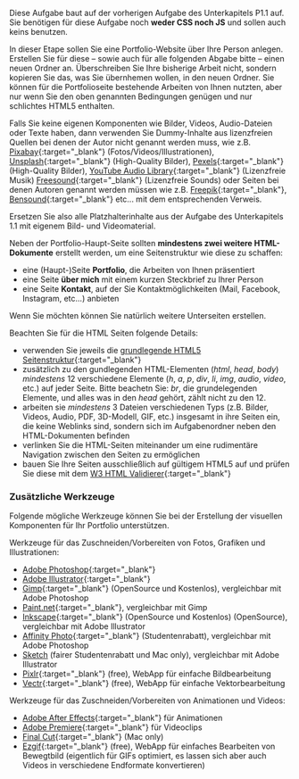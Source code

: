 <!-- Praktukumsaufgabe 1.2 -->

Diese Aufgabe baut auf der vorherigen Aufgabe des Unterkapitels P1.1 auf.
Sie benötigen für diese Aufgabe noch **weder CSS noch JS** und sollen auch keins benutzen.

In dieser Etape sollen Sie eine Portfolio-Website über Ihre Person anlegen.
Erstellen Sie für diese – sowie auch für alle folgenden Abgabe bitte – einen neuen Ordner an.
Überschreiben Sie Ihre bisherige Arbeit nicht, sondern kopieren Sie das, was Sie übernhemen wollen, in den neuen Ordner.
Sie können für die Portfolioseite bestehende Arbeiten von Ihnen nutzten, aber nur wenn Sie den oben genannten Bedingungen genügen und nur schlichtes HTML5 enthalten.

Falls Sie keine eigenen Komponenten wie Bilder, Videos, Audio-Dateien oder Texte haben, dann verwenden Sie Dummy-Inhalte aus lizenzfreien Quellen bei denen der Autor nicht genannt werden muss, wie z.B. [Pixabay](https://pixabay.com/){:target="_blank"} (Fotos/Videos/Illustrationen), [Unsplash](https://unsplash.com/){:target="_blank"} (High-Quality Bilder), [Pexels](https://pexels.com/){:target="_blank"} (High-Quality Bilder), [YouTube Audio Library](https://www.youtube.com/audiolibrary/music?nv=1){:target="_blank"} (Lizenzfreie Musik) [Freesound](https://freesound.org/){:target="_blank"} (Lizenzfreie Sounds) oder Seiten bei denen Autoren genannt werden müssen wie z.B. [Freepik](https://www.freepik.com/){:target="_blank"}, [Bensound](https://www.bensound.com/){:target="_blank"} etc... mit dem entsprechenden Verweis.

Ersetzen Sie also alle Platzhalterinhalte aus der Aufgabe des Unterkapitels 1.1 mit eigenem Bild- und Videomaterial.

Neben der Portfolio-Haupt-Seite sollten **mindestens zwei weitere HTML-Dokumente** erstellt werden, um eine Seitenstruktur wie diese zu schaffen:
- eine (Haupt-)Seite **Portfolio**, die Arbeiten von Ihnen präsentiert
- eine Seite **über mich** mit einem kurzen Steckbrief zu Ihrer Person
- eine Seite **Kontakt**, auf der Sie Kontaktmöglichkeiten (Mail, Facebook, Instagram, etc...) anbieten

Wenn Sie möchten können Sie natürlich weitere Unterseiten erstellen.

Beachten Sie für die HTML Seiten folgende Details:
- verwenden Sie jeweils die [grundlegende HTML5 Seitenstruktur](https://www.w3schools.com/tags/tag_doctype.asp){:target="_blank"}
- zusätzlich zu den gundlegenden HTML-Elementen (_html_, _head_, _body_) *mindestens* 12 verschiedene Elemente (_h_, _a_, _p_, _div_, _li_, _img_, _audio_, _video_, etc.) auf jeder Seite. Bitte beachetn Sie: _br_, die grundelegenden Elemente, und alles was in den _head_ gehört, zählt nicht zu den 12.
- arbeiten sie *mindestens* 3 Dateien verschiedenen Typs (z.B. Bilder, Videos, Audio, PDF, 3D-Modell, GIF, etc.) insgesamt in ihre Seiten ein, die keine Weblinks sind, sondern sich im Aufgabenordner neben den HTML-Dokumenten befinden
- verlinken Sie die HTML-Seiten miteinander um eine rudimentäre Navigation zwischen den Seiten zu ermöglichen
- bauen Sie Ihre Seiten ausschließlich auf gültigem HTML5 auf und prüfen Sie diese mit dem [W3 HTML Validierer](https://validator.w3.org/#validate_by_upload){:target="_blank"}

### Zusätzliche Werkzeuge

Folgende mögliche Werkzeuge können Sie bei der Erstellung der visuellen Komponenten für Ihr Portfolio unterstützen.

Werkzeuge für das Zuschneiden/Vorbereiten von Fotos, Grafiken und Illustrationen:
- [Adobe Photoshop](https://www.adobe.com/de/products/photoshop.html){:target="_blank"}
- [Adobe Illustrator](https://www.adobe.com/de/products/illustrator.html){:target="_blank"}
- [Gimp](https://www.gimp.org/){:target="_blank"} (OpenSource und Kostenlos), vergleichbar mit Adobe Photoshop
- [Paint.net](https://www.getpaint.net/){:target="_blank"}, vergleichbar mit Gimp
- [Inkscape](https://inkscape.org/de/){:target="_blank"} (OpenSource und Kostenlos) (OpenSource), vergleichbar mit Adobe Illustrator
- [Affinity Photo](https://affinity.serif.com/de/education/){:target="_blank"} (Studentenrabatt), vergleichbar mit Adobe Photoshop
- [Sketch](https://www.sketch.com/store/edu/) (fairer Studentenrabatt und Mac only), vergleichbar mit Adobe Illustrator
- [Pixlr](https://pixlr.com){:target="_blank"} (free), WebApp für einfache Bildbearbeitung
- [Vectr](https://vectr.com){:target="_blank"} (free), WebApp für einfache Vektorbearbeitung

Werkzeuge für das Zuschneiden/Vorbereiten von Animationen und Videos:
- [Adobe After Effects](https://www.adobe.com/de/products/aftereffects.html){:target="_blank"} für Animationen
- [Adobe Premiere](https://www.adobe.com/de/products/premiere.html){:target="_blank"} für Videoclips
- [Final Cut](https://www.apple.com/de/final-cut-pro/){:target="_blank"} (Mac only)
- [Ezgif](https://ezgif.com){:target="_blank"} (free), WebApp für einfaches Bearbeiten von Bewegtbild (eigentlich für GIFs optimiert, es lassen sich aber auch Videos in verschiedene Endformate konvertieren)
